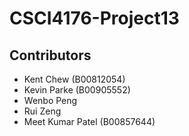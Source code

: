 # CSCI4176-Project13


## Contributors
- Kent Chew (B00812054)
- Kevin Parke (B00905552)
- Wenbo Peng
- Rui Zeng
- Meet Kumar Patel (B00857644)
